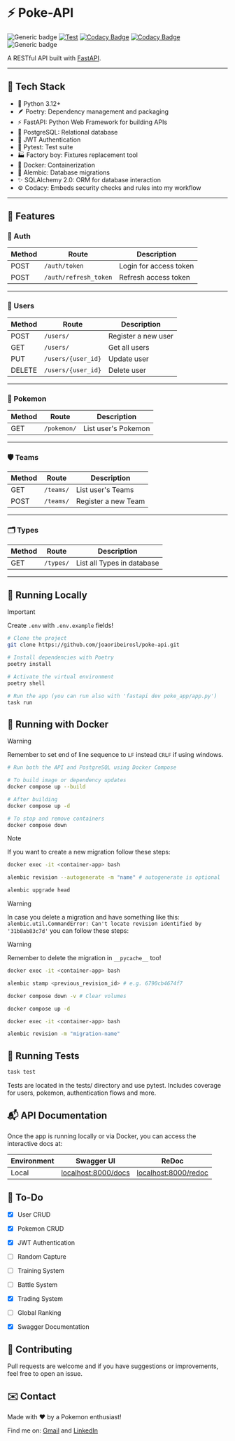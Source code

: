 # ⚡ Poke-API
![Generic badge](https://img.shields.io/badge/maintainer-joaoribeirosl-purple.svg)
[![Test](https://github.com/joaoribeirosl/poke-api-py/actions/workflows/pipeline.yml/badge.svg)](https://github.com/joaoribeirosl/poke-api-py/actions/workflows/pipeline.yml)
[![Codacy Badge](https://app.codacy.com/project/badge/Coverage/f7e98070888c40018976c58c13c2e0e9)](https://app.codacy.com/gh/joaoribeirosl/poke-api-py/dashboard?utm_source=gh&utm_medium=referral&utm_content=&utm_campaign=Badge_coverage)
[![Codacy Badge](https://app.codacy.com/project/badge/Grade/f7e98070888c40018976c58c13c2e0e9)](https://app.codacy.com/gh/joaoribeirosl/poke-api-py/dashboard?utm_source=gh&utm_medium=referral&utm_content=&utm_campaign=Badge_grade)
![Generic badge](https://img.shields.io/badge/version-v0.6.0-green.svg)

A RESTful API built with [FastAPI](https://fastapi.tiangolo.com/).

---

## 🚀 Tech Stack

- 🐍 Python 3.12+
- 🪶 Poetry: Dependency management and packaging
- ⚡ FastAPI: Python Web Framework for building APIs
- 🐘 PostgreSQL: Relational database
- 🔐 JWT Authentication
- 🧪 Pytest: Test suite
- 🏭 Factory boy: Fixtures replacement tool
- 🐳 Docker: Containerization 
- 📄 Alembic: Database migrations
- ✨ SQLAlchemy 2.0: ORM for database interaction
- ⚙️ Codacy: Embeds security checks and rules into my workflow

---

## 🧠 Features

### 🔑 Auth
| Method | Route            | Description                        |
|--------|------------------|------------------------------------|
| POST   | `/auth/token`            | Login for access token     |
| POST   | `/auth/refresh_token`    | Refresh access token       |

---

### 👤 Users
| Method | Route            | Description                        |
|--------|------------------|------------------------------------|
| POST     | `/users/`           | Register a new user           |
| GET      | `/users/`           | Get all users                 |
| PUT      | `/users/{user_id}`  | Update user                   |
| DELETE   | `/users/{user_id}`  | Delete user                   |

---

### 🧬 Pokemon
| Method | Route               | Description                         |
|--------|---------------------|-------------------------------------|
| GET    | `/pokemon/`         | List user's Pokemon                 | 


---

### 🛡️ Teams
| Method | Route               | Description                         |
|--------|---------------------|-------------------------------------|
| GET    | `/teams/`           | List user's Teams                   |
| POST   | `/teams/`           | Register a new Team                 |


---

### 🗂️ Types
| Method | Route               | Description                         |
|--------|---------------------|-------------------------------------|
| GET    | `/types/`           | List all Types in database          |




---



## 🧪 Running Locally

> [!IMPORTANT]
Create `.env` with `.env.example` fields!

```bash
# Clone the project
git clone https://github.com/joaoribeirosl/poke-api.git

# Install dependencies with Poetry
poetry install

# Activate the virtual environment
poetry shell

# Run the app (you can run also with 'fastapi dev poke_app/app.py')
task run 
```

## 🐳 Running with Docker 
> [!WARNING]
Remember to set end of line sequence to `LF` instead `CRLF` if using windows.
```bash
# Run both the API and PostgreSQL using Docker Compose

# To build image or dependency updates
docker compose up --build

# After building
docker compose up -d

# To stop and remove containers
docker compose down
```

> [!NOTE]
If you want to create a new migration follow these steps:

```bash
docker exec -it <container-app> bash

alembic revision --autogenerate -m "name" # autogenerate is optional

alembic upgrade head
```

> [!WARNING]
In case you delete a migration and have something like this: `alembic.util.CommandError: Can't locate revision identified by '31b8ab83c7d'` you can follow these steps:

> [!WARNING]
Remember to delete the migration in `__pycache__` too!
```bash
docker exec -it <container-app> bash

alembic stamp <previous_revision_id> # e.g. 6790cb4674f7
```

```bash
docker compose down -v # Clear volumes

docker compose up -d

docker exec -it <container-app> bash

alembic revision -m "migration-name"
```


## 🧪 Running Tests
```bash
task test
```


Tests are located in the tests/ directory and use pytest.
Includes coverage for users, pokemon, authentication flows and more.

## 📬 API Documentation

Once the app is running locally or via Docker, you can access the interactive docs at:


| Environment | Swagger UI                         | ReDoc                              |
|-------------|-------------------------------------|------------------------------------|
| Local       | [localhost:8000/docs](http://localhost:8000/docs) | [localhost:8000/redoc](http://localhost:8000/redoc) |



## 📌 To-Do

- [x] User CRUD
- [x] Pokemon CRUD
- [x] JWT Authentication
- [ ] Random Capture
- [ ] Training System
- [ ] Battle System
- [x] Trading System
- [ ] Global Ranking
- [x] Swagger Documentation


## 🙌 Contributing
Pull requests are welcome and if you have suggestions or improvements, feel free to open an issue.

## ✉️ Contact
Made with ❤️ by a Pokemon enthusiast! 

Find me on: [Gmail](mailto:joaoribeiroslira@gmail.com) and [LinkedIn](https://www.linkedin.com/in/joaoribeirosl)


